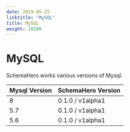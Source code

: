 ```yaml
---
date: 2019-05-25
linktitle: "MySQL"
title: MySQL
weight: 20200
---
```


# MySQL

SchemaHero works various versions of Mysql.

| Mysql Version | SchemaHero Version |
|------------------|------------|
| 8 | 0.1.0 / v1alpha1 |
| 5.7 | 0.1.0 / v1alpha1 |
| 5.6 | 0.1.0 / v1alpha1 |
